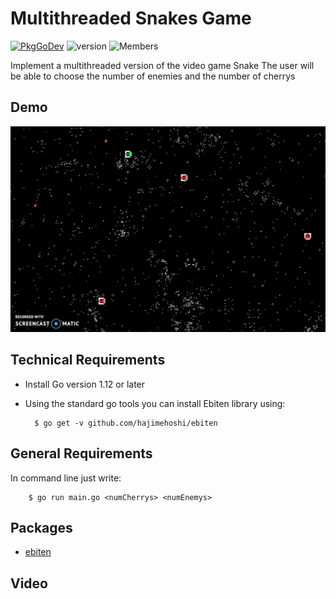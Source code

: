Multithreaded Snakes Game
=========================

[![PkgGoDev](https://pkg.go.dev/badge/github.com/luisenamm/APProyecto)](https://pkg.go.dev/github.com/luisenamm/APProyecto)
![version](https://img.shields.io/badge/version-1.2.3-blue)
![Members](https://img.shields.io/badge/Team1-NicoleC-red)

Implement a multithreaded version of the video game Snake
The user will be able to choose the number of enemies and the number of cherrys 

Demo
----------------------
![](DEMOGIF.gif)


Technical Requirements
----------------------
- Install Go version 1.12 or later
- Using the standard go tools you can install Ebiten library using:
        
        $ go get -v github.com/hajimehoshi/ebiten
        
General Requirements
--------------------
In command line just write:
        
        $ go run main.go <numCherrys> <numEnemys>
  
  
Packages
-------------------- 
 * [ebiten](https://pkg.go.dev/github.com/hajimehoshi/ebiten/v2)

Video
------------





